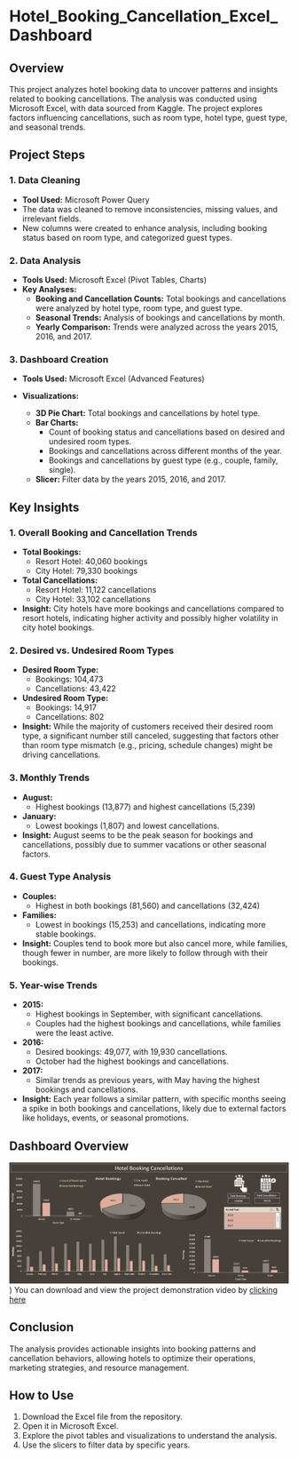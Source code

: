 # Hotel_Booking_Cancellation_Excel_Dashboard

## Overview

This project analyzes hotel booking data to uncover patterns and insights related to booking cancellations. The analysis was conducted using Microsoft Excel, with data sourced from Kaggle. The project explores factors influencing cancellations, such as room type, hotel type, guest type, and seasonal trends.

## Project Steps

### 1. Data Cleaning
- **Tool Used:** Microsoft Power Query
- The data was cleaned to remove inconsistencies, missing values, and irrelevant fields.
- New columns were created to enhance analysis, including booking status based on room type, and categorized guest types.

### 2. Data Analysis
- **Tools Used:** Microsoft Excel (Pivot Tables, Charts)
- **Key Analyses:**
  - **Booking and Cancellation Counts:** Total bookings and cancellations were analyzed by hotel type, room type, and guest type.
  - **Seasonal Trends:** Analysis of bookings and cancellations by month.
  - **Yearly Comparison:** Trends were analyzed across the years 2015, 2016, and 2017.

### 3. Dashboard Creation
- **Tools Used:** Microsoft Excel (Advanced Features)
- **Visualizations:**
  
  - **3D Pie Chart:** Total bookings and cancellations by hotel type.
  - **Bar Charts:**
    - Count of booking status and cancellations based on desired and undesired room types.
    - Bookings and cancellations across different months of the year.
    - Bookings and cancellations by guest type (e.g., couple, family, single).
  - **Slicer:** Filter data by the years 2015, 2016, and 2017.

## Key Insights

### 1. **Overall Booking and Cancellation Trends**
   - **Total Bookings:** 
     - Resort Hotel: 40,060 bookings
     - City Hotel: 79,330 bookings
   - **Total Cancellations:**
     - Resort Hotel: 11,122 cancellations
     - City Hotel: 33,102 cancellations
   - **Insight:** City hotels have more bookings and cancellations compared to resort hotels, indicating higher activity and possibly higher volatility in city hotel bookings.

### 2. **Desired vs. Undesired Room Types**
   - **Desired Room Type:**
     - Bookings: 104,473
     - Cancellations: 43,422
   - **Undesired Room Type:**
     - Bookings: 14,917
     - Cancellations: 802
   - **Insight:** While the majority of customers received their desired room type, a significant number still canceled, suggesting that factors other than room type mismatch (e.g., pricing, schedule changes) might be driving cancellations.

### 3. **Monthly Trends**
   - **August:** 
     - Highest bookings (13,877) and highest cancellations (5,239)
   - **January:**
     - Lowest bookings (1,807) and lowest cancellations.
   - **Insight:** August seems to be the peak season for bookings and cancellations, possibly due to summer vacations or other seasonal factors.

### 4. **Guest Type Analysis**
   - **Couples:**
     - Highest in both bookings (81,560) and cancellations (32,424)
   - **Families:** 
     - Lowest in bookings (15,253) and cancellations, indicating more stable bookings.
   - **Insight:** Couples tend to book more but also cancel more, while families, though fewer in number, are more likely to follow through with their bookings.

### 5. **Year-wise Trends**
   - **2015:**
     - Highest bookings in September, with significant cancellations.
     - Couples had the highest bookings and cancellations, while families were the least active.
   - **2016:**
     - Desired bookings: 49,077, with 19,930 cancellations.
     - October had the highest bookings and cancellations.
   - **2017:**
     - Similar trends as previous years, with May having the highest bookings and cancellations.
   - **Insight:** Each year follows a similar pattern, with specific months seeing a spike in both bookings and cancellations, likely due to external factors like holidays, events, or seasonal promotions.
## Dashboard Overview
![This is how the dashboard looks like.](Hotel_Dashboard.png))
You can download and view the project demonstration video by [clicking here](https://github.com/NikithaMogaveer/Hotel_Booking_Cancellation_Excel_Dashboard/releases/download/hotel-dashboard-demo-v1/Hotel_clip.mp4)

## Conclusion

The analysis provides actionable insights into booking patterns and cancellation behaviors, allowing hotels to optimize their operations, marketing strategies, and resource management.

## How to Use

1. Download the Excel file from the repository.
2. Open it in Microsoft Excel.
3. Explore the pivot tables and visualizations to understand the analysis.
4. Use the slicers to filter data by specific years.

